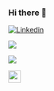 ### Hi there 👋


<a href="https://www.linkedin.com/in/marcosviniciusdev"> ![Linkedin](https://img.shields.io/badge/-Linkedin-0077B5?style=flat-square&logo=linkedin)</a>

<p align="left"> <img src="https://github-readme-stats.vercel.app/api?username=mvfernandes&show_icons=true&theme=graywhite&include_all_commits=true&count_private=true"/> </p>
<p align="left"> <img src="https://github-readme-stats.vercel.app/api/top-langs/?username=mvfernandes&layout=compact&theme=graywhite"/> </p>

<a href="https://wakatime.com/@mvfernandes" target="_blank">
  <img src="https://wakatime.com/static/img/wakatime-light.svg" width="25"/>
</a>

<!--
**mvfernandes/mvfernandes** is a ✨ _special_ ✨ repository because its `README.md` (this file) appears on your GitHub profile.

Here are some ideas to get you started:

- 🔭 I’m currently working on ...
- 🌱 I’m currently learning ...
- 👯 I’m looking to collaborate on ...
- 🤔 I’m looking for help with ...
- 💬 Ask me about ...
- 📫 How to reach me: ...
- 😄 Pronouns: ...
- ⚡ Fun fact: ...
-->
